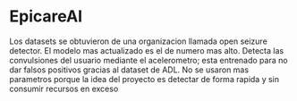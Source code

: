 # EpicareAI
Los datasets se obtuvieron de una organizacion llamada open seizure detector. El modelo mas actualizado es el de numero mas alto. Detecta las convulsiones del usuario mediante el acelerometro; esta entrenado para no dar falsos positivos gracias al dataset de ADL. No se usaron mas parametros porque la idea del proyecto es detectar de forma rapida y sin consumir recursos en exceso
